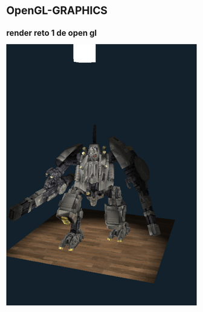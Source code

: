 # OpenGL-GRAPHICS
## render reto 1 de open gl
![robot](https://github.com/Arthurs101/OpenGL-GRAPHICS/blob/master/RENDER.png)
